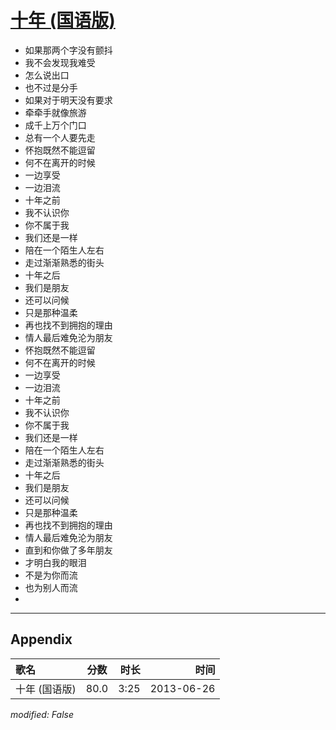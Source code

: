 # [十年 (国语版)](https://music.163.com/song?id=26608828)

* 如果那两个字没有颤抖
* 我不会发现我难受
* 怎么说出口
* 也不过是分手
* 如果对于明天没有要求
* 牵牵手就像旅游
* 成千上万个门口
* 总有一个人要先走
* 怀抱既然不能逗留
* 何不在离开的时候
* 一边享受
* 一边泪流
* 十年之前
* 我不认识你
* 你不属于我
* 我们还是一样
* 陪在一个陌生人左右
* 走过渐渐熟悉的街头
* 十年之后
* 我们是朋友
* 还可以问候
* 只是那种温柔
* 再也找不到拥抱的理由
* 情人最后难免沦为朋友
* 怀抱既然不能逗留
* 何不在离开的时候
* 一边享受
* 一边泪流
* 十年之前
* 我不认识你
* 你不属于我
* 我们还是一样
* 陪在一个陌生人左右
* 走过渐渐熟悉的街头
* 十年之后
* 我们是朋友
* 还可以问候
* 只是那种温柔
* 再也找不到拥抱的理由
* 情人最后难免沦为朋友
* 直到和你做了多年朋友
* 才明白我的眼泪
* 不是为你而流
* 也为别人而流
* 


---

## Appendix

|歌名|分数|时长|时间|
|:---|:---:|---:|---:|
|十年 (国语版)|80.0|3:25|2013-06-26

*modified: False*